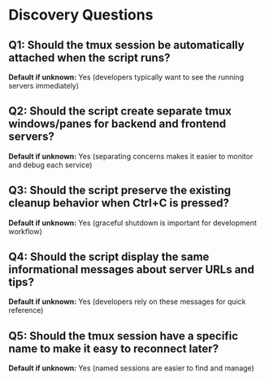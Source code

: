 # Discovery Questions

## Q1: Should the tmux session be automatically attached when the script runs?
**Default if unknown:** Yes (developers typically want to see the running servers immediately)

## Q2: Should the script create separate tmux windows/panes for backend and frontend servers?
**Default if unknown:** Yes (separating concerns makes it easier to monitor and debug each service)

## Q3: Should the script preserve the existing cleanup behavior when Ctrl+C is pressed?
**Default if unknown:** Yes (graceful shutdown is important for development workflow)

## Q4: Should the script display the same informational messages about server URLs and tips?
**Default if unknown:** Yes (developers rely on these messages for quick reference)

## Q5: Should the tmux session have a specific name to make it easy to reconnect later?
**Default if unknown:** Yes (named sessions are easier to find and manage)